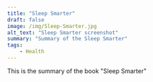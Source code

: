 ```yaml
---
title: "Sleep Smarter"
draft: false
image: /img/Sleep-Smarter.jpg
alt_text: "Sleep Smarter screenshot"
summary: "Summary of the Sleep Smarter"
tags:
    - Health
---
```

This is the summary of the book "Sleep Smarter"